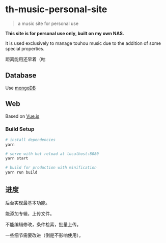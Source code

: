 # th-music-personal-site

> a music site for personal use

**This site is for personal use only, built on my own NAS.**

It is used exclusively to manage touhou music due to the addition of some special properties.

距离能用还早着（咕
## Database

Use [mongoDB](https://www.mongodb.com/)

## Web

Based on [Vue.js](https://vuejs.org/)

### Build Setup

``` bash
# install dependencies
yarn

# serve with hot reload at localhost:8080
yarn start

# build for production with minification
yarn run build
```

## 进度

后台实现最基本功能。

能添加专辑，上传文件。

不能编辑修改，条件检索，批量上传。

一些细节需要改进（倒是不影响使用）。